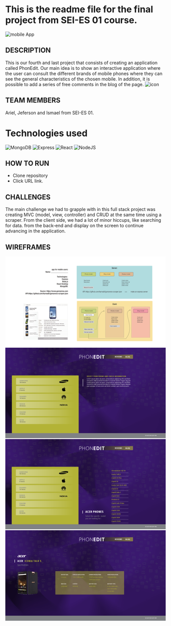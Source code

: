 # This is the readme file for the final project from SEI-ES 01 course.
![mobile App](https://www.apple.com/v/iphone-12/a/images/meta/iphone-12_specs__ffy8c0h8c2ai_og.png)
## DESCRIPTION
This is our fourth and last project that consists of creating an application called PhonEdit.
Our main idea is to show an interactive application where the user can consult the different brands of mobile phones where they can see the general characteristics of the chosen mobile.
In addition, it is possible to add a series of free comments in the blog of the page.
![icon](https://www.beep.es/blog/wp-content/uploads/2016/02/smartphone_icono02.png)
## TEAM MEMBERS
Ariel, Jeferson and Ismael from SEI-ES 01.
# Technologies used
![MongoDB](https://img.shields.io/badge/mongo-DB-yellowgreen)
![Express](https://img.shields.io/badge/-express-grey)
![React](https://img.shields.io/badge/-react-blue)
![NodeJS](https://img.shields.io/badge/node-.js-green)
## HOW TO RUN
- Clone repository
- Click URL link.
## CHALLENGES
The main challenge we had to grapple with in this full stack project was creating MVC (model, view, controller) and CRUD at the same time using a scraper.
From the client side, we had a lot of minor hiccups, like searching for data.
from the back-end and display on the screen to continue advancing in the application.
## WIREFRAMES
![WIREFRAME](./docs/wireframes.jpg)
![WIREFRAME HOME](./docs/home.png)
![WIREFRAME](./docs/home2.png)
![WIREFRAME BLOG](./docs/home3.png)